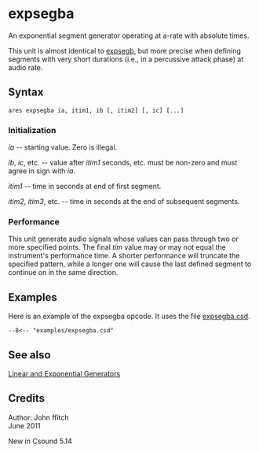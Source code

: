 <!--
id:expsegba
category:Signal Generators:Linear and Exponential Generators
-->
# expsegba
An exponential segment generator operating at a-rate with
      absolute times.

This unit is almost identical to [expsegb](../../opcodes/expsegb), but more precise when defining segments with very short durations (i.e., in a percussive attack phase) at audio rate.

## Syntax
```csound-orc
ares expsegba ia, itim1, ib [, itim2] [, ic] [...]
```

### Initialization
_ia_ -- starting value. Zero is illegal.

_ib_, _ic_, etc. -- value after _itim1_ seconds, etc. must be non-zero and must agree in sign with _ia_.

_itim1_ -- time in seconds at end of first segment.

_itim2_, _itim3_, etc. -- time in seconds at the end of subsequent segments.

### Performance
This unit generate audio signals whose values can pass through two or more specified points. The final _tim_ value may or may not equal the instrument's performance time. A shorter performance will truncate the specified pattern, while a longer one will cause the last defined segment to continue on in the same direction.

## Examples
Here is an example of the expsegba opcode. It uses the file [expsegba.csd](../../examples/expsegba.csd).
``` csound-orc title="Example of the expsegba opcode." linenums="1"
--8<-- "examples/expsegba.csd"
```

## See also
[Linear and Exponential Generators](../../siggen/lineexp)

## Credits
Author: John ffitch  
June 2011

New in Csound 5.14
